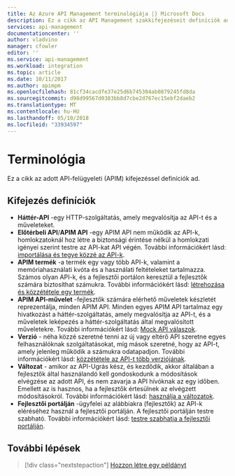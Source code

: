 ```yaml
---
title: Az Azure API Management terminológiája |} Microsoft Docs
description: Ez a cikk az API Management szakkifejezéseit definíciók ad.
services: api-management
documentationcenter: ''
author: vladvino
manager: cfowler
editor: ''
ms.service: api-management
ms.workload: integration
ms.topic: article
ms.date: 10/11/2017
ms.author: apimpm
ms.openlocfilehash: 81cf34cacdfe37e25d6b745304ab0879245fd8da
ms.sourcegitcommit: d98d99567d0383bb8d7cbe2d767ec15ebf2daeb2
ms.translationtype: MT
ms.contentlocale: hu-HU
ms.lasthandoff: 05/10/2018
ms.locfileid: "33934597"
---
```

# <a name="terminology"></a>Terminológia

Ez a cikk az adott API-felügyeleti (APIM) kifejezéssel definíciók ad.

## <a name="term-definitions"></a>Kifejezés definíciók

* **Háttér-API** -egy HTTP-szolgáltatás, amely megvalósítja az API-t és a műveleteket. 
* **Előtérbeli API**/**APIM API** -egy APIM API nem működik az API-k, homlokzatoknál hoz létre a biztonsági érintése nélkül a homlokzati igényei szerint testre az API-kat API végén. További információkért lásd: [importálása és tegye közzé az API-k](import-and-publish.md).
* **APIM termék** -a termék egy vagy több API-k, valamint a memóriahasználati kvóta és a használati feltételeket tartalmazza. Számos olyan API-k, és a fejlesztői portálon keresztül a fejlesztők számára biztosíthat számukra. További információkért lásd: [létrehozása és közzététele egy termék](api-management-howto-add-products.md).
* **APIM API-művelet** -fejlesztők számára elérhető műveletek készletét reprezentálja, minden APIM API. Minden egyes APIM API tartalmaz egy hivatkozást a háttér-szolgáltatás, amely megvalósítja az API-t, és a műveletek leképezés a háttér-szolgáltatás által megvalósított műveletekre. További információkért lásd: [Mock API válaszok](mock-api-responses.md).
* **Verzió** - néha közzé szeretné tenni az új vagy eltérő API szeretne egyes felhasználóknak szolgáltatásokat, míg mások szeretné, hogy az API-t, amely jelenleg működik a számukra odatapadjon. További információkért lásd: [közzététele az API-t több verziójának](api-management-get-started-publish-versions.md).
* **Változat** - amikor az API-Ugrás kész, és kezdődik, akkor általában a fejlesztők által használandó kell gondoskodunk a módosítások elvégzése az adott API, és nem zavarja a API hívóknak az egy időben. Emellett az is hasznos, ha a fejlesztők értesülnek az elvégzett módosításokról. További információkért lásd: [használja a változatok](api-management-get-started-revise-api.md).
* **Fejlesztői portálján** -ügyfelei az alábbiakra (fejlesztők) az API-k eléréséhez használ a fejlesztői portálján. A fejlesztői portálján testre szabható. További információkért lásd: [testre szabhatja a fejlesztői portálján](api-management-customize-styles.md).

## <a name="next-steps"></a>További lépések

> [!div class="nextstepaction"]
> [Hozzon létre egy példányt](get-started-create-service-instance.md)

